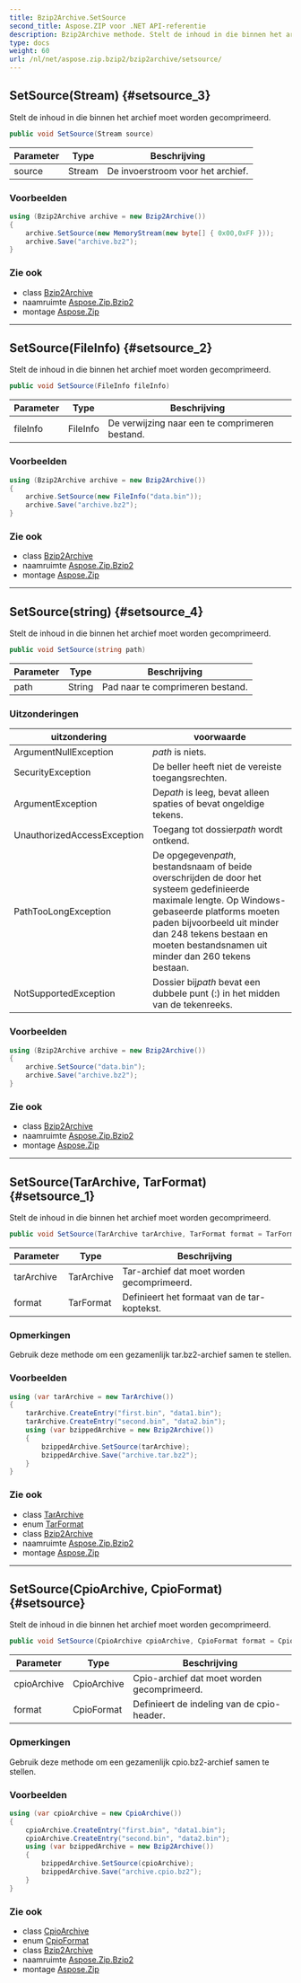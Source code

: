 ```yaml
---
title: Bzip2Archive.SetSource
second_title: Aspose.ZIP voor .NET API-referentie
description: Bzip2Archive methode. Stelt de inhoud in die binnen het archief moet worden gecomprimeerd.
type: docs
weight: 60
url: /nl/net/aspose.zip.bzip2/bzip2archive/setsource/
---
```

## SetSource(Stream) {#setsource_3}

Stelt de inhoud in die binnen het archief moet worden gecomprimeerd.

```csharp
public void SetSource(Stream source)
```

| Parameter | Type | Beschrijving |
| --- | --- | --- |
| source | Stream | De invoerstroom voor het archief. |

### Voorbeelden

```csharp
using (Bzip2Archive archive = new Bzip2Archive()) 
{
    archive.SetSource(new MemoryStream(new byte[] { 0x00,0xFF }));
    archive.Save("archive.bz2");
}
```

### Zie ook

* class [Bzip2Archive](../)
* naamruimte [Aspose.Zip.Bzip2](../../bzip2archive/)
* montage [Aspose.Zip](../../../)

---

## SetSource(FileInfo) {#setsource_2}

Stelt de inhoud in die binnen het archief moet worden gecomprimeerd.

```csharp
public void SetSource(FileInfo fileInfo)
```

| Parameter | Type | Beschrijving |
| --- | --- | --- |
| fileInfo | FileInfo | De verwijzing naar een te comprimeren bestand. |

### Voorbeelden

```csharp
using (Bzip2Archive archive = new Bzip2Archive()) 
{
    archive.SetSource(new FileInfo("data.bin"));
    archive.Save("archive.bz2");
}
```

### Zie ook

* class [Bzip2Archive](../)
* naamruimte [Aspose.Zip.Bzip2](../../bzip2archive/)
* montage [Aspose.Zip](../../../)

---

## SetSource(string) {#setsource_4}

Stelt de inhoud in die binnen het archief moet worden gecomprimeerd.

```csharp
public void SetSource(string path)
```

| Parameter | Type | Beschrijving |
| --- | --- | --- |
| path | String | Pad naar te comprimeren bestand. |

### Uitzonderingen

| uitzondering | voorwaarde |
| --- | --- |
| ArgumentNullException | *path* is niets. |
| SecurityException | De beller heeft niet de vereiste toegangsrechten. |
| ArgumentException | De*path* is leeg, bevat alleen spaties of bevat ongeldige tekens. |
| UnauthorizedAccessException | Toegang tot dossier*path* wordt ontkend. |
| PathTooLongException | De opgegeven*path*, bestandsnaam of beide overschrijden de door het systeem gedefinieerde maximale lengte. Op Windows-gebaseerde platforms moeten paden bijvoorbeeld uit minder dan 248 tekens bestaan en moeten bestandsnamen uit minder dan 260 tekens bestaan. |
| NotSupportedException | Dossier bij*path* bevat een dubbele punt (:) in het midden van de tekenreeks. |

### Voorbeelden

```csharp
using (Bzip2Archive archive = new Bzip2Archive()) 
{
    archive.SetSource("data.bin");
    archive.Save("archive.bz2");
}
```

### Zie ook

* class [Bzip2Archive](../)
* naamruimte [Aspose.Zip.Bzip2](../../bzip2archive/)
* montage [Aspose.Zip](../../../)

---

## SetSource(TarArchive, TarFormat) {#setsource_1}

Stelt de inhoud in die binnen het archief moet worden gecomprimeerd.

```csharp
public void SetSource(TarArchive tarArchive, TarFormat format = TarFormat.UsTar)
```

| Parameter | Type | Beschrijving |
| --- | --- | --- |
| tarArchive | TarArchive | Tar-archief dat moet worden gecomprimeerd. |
| format | TarFormat | Definieert het formaat van de tar-koptekst. |

### Opmerkingen

Gebruik deze methode om een gezamenlijk tar.bz2-archief samen te stellen.

### Voorbeelden

```csharp
using (var tarArchive = new TarArchive())
{
    tarArchive.CreateEntry("first.bin", "data1.bin");
    tarArchive.CreateEntry("second.bin", "data2.bin");
    using (var bzippedArchive = new Bzip2Archive())
    {
        bzippedArchive.SetSource(tarArchive);
        bzippedArchive.Save("archive.tar.bz2");
    }
}
```

### Zie ook

* class [TarArchive](../../../aspose.zip.tar/tararchive/)
* enum [TarFormat](../../../aspose.zip.tar/tarformat/)
* class [Bzip2Archive](../)
* naamruimte [Aspose.Zip.Bzip2](../../bzip2archive/)
* montage [Aspose.Zip](../../../)

---

## SetSource(CpioArchive, CpioFormat) {#setsource}

Stelt de inhoud in die binnen het archief moet worden gecomprimeerd.

```csharp
public void SetSource(CpioArchive cpioArchive, CpioFormat format = CpioFormat.OldAscii)
```

| Parameter | Type | Beschrijving |
| --- | --- | --- |
| cpioArchive | CpioArchive | Cpio-archief dat moet worden gecomprimeerd. |
| format | CpioFormat | Definieert de indeling van de cpio-header. |

### Opmerkingen

Gebruik deze methode om een gezamenlijk cpio.bz2-archief samen te stellen.

### Voorbeelden

```csharp
using (var cpioArchive = new CpioArchive())
{
    cpioArchive.CreateEntry("first.bin", "data1.bin");
    cpioArchive.CreateEntry("second.bin", "data2.bin");
    using (var bzippedArchive = new Bzip2Archive())
    {
        bzippedArchive.SetSource(cpioArchive);
        bzippedArchive.Save("archive.cpio.bz2");
    }
}
```

### Zie ook

* class [CpioArchive](../../../aspose.zip.cpio/cpioarchive/)
* enum [CpioFormat](../../../aspose.zip.cpio/cpioformat/)
* class [Bzip2Archive](../)
* naamruimte [Aspose.Zip.Bzip2](../../bzip2archive/)
* montage [Aspose.Zip](../../../)



